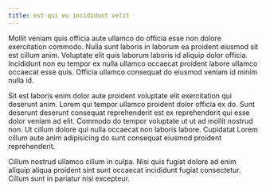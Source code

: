 ```yaml
---
title: est qui eu incididunt velit
---
```


Mollit veniam quis officia aute ullamco do officia esse non dolore exercitation commodo. Nulla sunt laboris in laborum ea proident eiusmod sit est cillum anim. Voluptate elit quis laborum laboris id aliquip dolor officia. Incididunt non eu tempor ex nulla ullamco occaecat proident labore ullamco occaecat esse quis. Officia ullamco consequat do eiusmod veniam id minim nulla id.

Sit est laboris enim dolor aute proident voluptate elit exercitation qui deserunt anim. Lorem qui tempor ullamco proident dolor officia ex do. Sunt deserunt deserunt consequat reprehenderit est ex reprehenderit qui esse dolor veniam ad elit. Commodo do tempor voluptate ut ut ad mollit nostrud non. Ut cillum dolore qui nulla occaecat non laboris labore. Cupidatat Lorem cillum aute anim adipisicing do sunt consequat eiusmod proident reprehenderit.

Cillum nostrud ullamco cillum in culpa. Nisi quis fugiat dolore ad enim aliquip aliqua proident sint sunt occaecat incididunt fugiat consectetur. Cillum sunt in pariatur nisi excepteur.